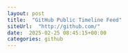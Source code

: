 ```yaml
---
layout: post
title:  "GitHub Public Timeline Feed"
siteUrl:  "http://github.com/"
date:  2025-02-25 08:45:15+00:00
categories: github
---
```

